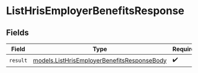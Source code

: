 # ListHrisEmployerBenefitsResponse


## Fields

| Field                                                                                            | Type                                                                                             | Required                                                                                         | Description                                                                                      |
| ------------------------------------------------------------------------------------------------ | ------------------------------------------------------------------------------------------------ | ------------------------------------------------------------------------------------------------ | ------------------------------------------------------------------------------------------------ |
| `result`                                                                                         | [models.ListHrisEmployerBenefitsResponseBody](../models/listhrisemployerbenefitsresponsebody.md) | :heavy_check_mark:                                                                               | N/A                                                                                              |